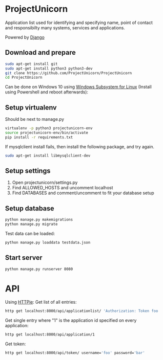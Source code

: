 # ProjectUnicorn

Application list used for identifying and specifying name, point of contact and responsibilty many systems, services and applications. 

Powered by [Django](https://www.djangoproject.com/)

## Download and prepare
```bash
sudo apt-get install git
sudo apt-get install python3 python3-dev
git clone https://github.com/ProjectUnicorn/ProjectUnicorn
cd ProjectUnicorn
```
Can be done on Windows 10 using [Windows Subsystem for Linux](https://docs.microsoft.com/en-us/windows/wsl/install-win10) (Install using Powershell and reboot afterwards):

## Setup virtualenv
Should be next to manage.py

```bash
virtualenv -p python3 projectunicorn-env
source projectunicorn-env/bin/activate
pip install -r requirements.txt
```

If mysqlclient install fails, then install the following package, and try again.
```bash
sudo apt-get install libmysqlclient-dev
```
## Setup settings
1. Open projectunicorn/settings.py
2. Find ALLOWED_HOSTS and uncomment localhost
3. Find DATABASES and comment/uncomment to fit your database setup


## Setup database
```bash
python manage.py makemigrations
python manage.py migrate
```

Test data can be loaded:
```bash
python manage.py loaddata testdata.json
```
## Start server
```bash
python manage.py runserver 8080
```

# API
Using [HTTPie](https://httpie.org/):
Get list of all entries: 
```bash
http get localhost:8000/api/applicationlist/ 'Authorization: Token foo'
```
Get single entry where "1" is the application id specified on every application:
```bash
http get localhost:8000/api/application/1
```
Get token:
```bash
http get localhost:8000/api/token/ username='foo' password='bar'
```